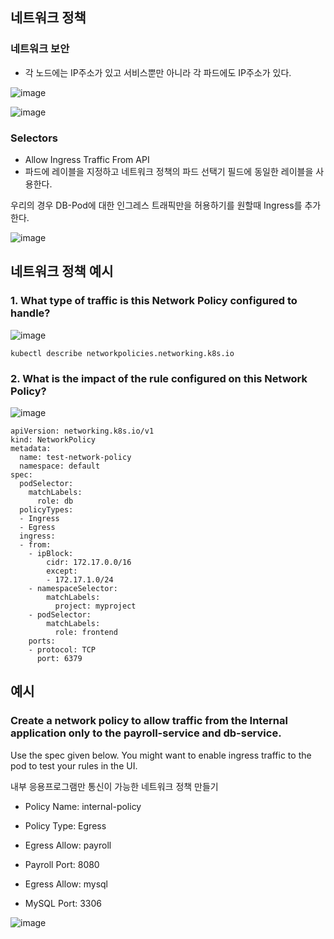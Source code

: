 ## 네트워크 정책

### 네트워크 보안
- 각 노드에는 IP주소가 있고 서비스뿐만 아니라 각 파드에도 IP주소가 있다.


![image](https://user-images.githubusercontent.com/81672260/171804048-c9c4626b-7dff-441c-a047-8e5f61940620.png)

![image](https://user-images.githubusercontent.com/81672260/171804071-4d895104-53d7-420d-838e-e31822a457ab.png)


### Selectors
- Allow Ingress Traffic From API 
- 파드에 레이블을 지정하고 네트워크 정책의 파드 선택기 필드에 동일한 레이블을 사용한다.


우리의 경우 DB-Pod에 대한 인그레스 트래픽만을 허용하기를 원할때 Ingress를 추가한다.

![image](https://user-images.githubusercontent.com/81672260/171804332-67ae014b-de20-4d23-979c-fbc61c23ac8b.png)


## 네트워크 정책 예시


### 1. What type of traffic is this Network Policy configured to handle?
![image](https://user-images.githubusercontent.com/81672260/172271362-70040305-73a3-4c96-a6c2-338f954f2d95.png)

```
kubectl describe networkpolicies.networking.k8s.io
```

### 2. What is the impact of the rule configured on this Network Policy?









![image](https://user-images.githubusercontent.com/81672260/171804606-9cc8ae45-35fd-4359-85b8-f57105162b24.png)

```
apiVersion: networking.k8s.io/v1
kind: NetworkPolicy
metadata:
  name: test-network-policy
  namespace: default
spec:
  podSelector:
    matchLabels:
      role: db
  policyTypes:
  - Ingress
  - Egress
  ingress:
  - from:
    - ipBlock:
        cidr: 172.17.0.0/16
        except:
        - 172.17.1.0/24
    - namespaceSelector:
        matchLabels:
          project: myproject
    - podSelector:
        matchLabels:
          role: frontend
    ports:
    - protocol: TCP
      port: 6379
 ```
 
 
 ## 예시 
 
 ### Create a network policy to allow traffic from the Internal application only to the payroll-service and db-service.

Use the spec given below. You might want to enable ingress traffic to the pod to test your rules in the UI.

내부 응용프로그램만 통신이 가능한 네트워크 정책 만들기

- Policy Name: internal-policy

- Policy Type: Egress

- Egress Allow: payroll

- Payroll Port: 8080

- Egress Allow: mysql

- MySQL Port: 3306

![image](https://user-images.githubusercontent.com/81672260/171820217-42646d90-1ecd-43a2-84ff-ea09b012ac51.png)

